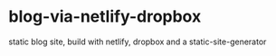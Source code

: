 # blog-via-netlify-dropbox
static blog site, build with netlify, dropbox and a static-site-generator
